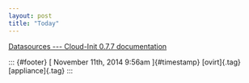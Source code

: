 ```yaml
---
layout: post
title: "Today"
---
```



[Datasources --- Cloud-Init 0.7.7
documentation](%20https://t.umblr.com/redirect?z=http%3A%2F%2Fcloudinit.readthedocs.org%2Fen%2Flatest%2Ftopics%2Fdatasources.html%23fallback-none&t=YmYzODI1YjU1Mzg3ZjVhY2U1MTkxMTU2NWI1NDBiNjg4YTQyYjhkYSxxWGJ6ZkJJUg%3D%3D&b=t%3Af-JKqRHWTpWK1DKXwqj3Yg&p=https%3A%2F%2Fdummdida.tumblr.com%2Fpost%2F102350510090%2Fdatasources-cloud-init-077-documentation&m=1)

::: {#footer}
[ November 11th, 2014 9:56am ]{#timestamp} [ovirt]{.tag}
[appliance]{.tag}
:::
